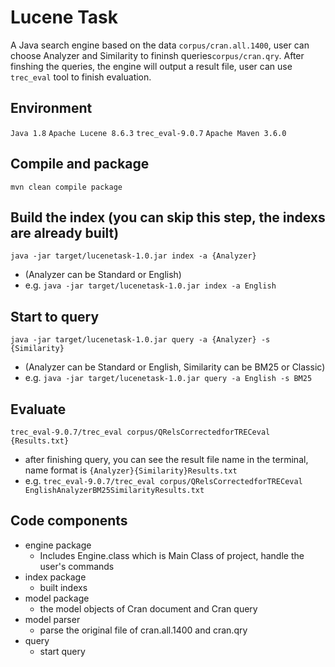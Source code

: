 # Lucene Task
A Java search engine based on the data `corpus/cran.all.1400`, user can choose Analyzer and Similarity to fininsh queries`corpus/cran.qry`. 
After finshing the queries, the engine will output a result file, user can use `trec_eval` tool to finish evaluation.

## Environment 
`Java 1.8` `Apache Lucene 8.6.3`  `trec_eval-9.0.7` `Apache Maven 3.6.0`

## Compile and package
`mvn clean compile package`

## Build the index (you can skip this step, the indexs are already built)
`java -jar target/lucenetask-1.0.jar index -a {Analyzer}`
-  (Analyzer can be Standard or English)
-  e.g. `java -jar target/lucenetask-1.0.jar index -a English`

## Start to query
`java -jar target/lucenetask-1.0.jar query -a {Analyzer} -s {Similarity}`
- (Analyzer can be Standard or English, Similarity can be BM25 or Classic)
- e.g. `java -jar target/lucenetask-1.0.jar query -a English -s BM25`  

## Evaluate
`trec_eval-9.0.7/trec_eval corpus/QRelsCorrectedforTRECeval {Results.txt}`
- after finishing query, you can see the result file name in the terminal, name format is `{Analyzer}{Similarity}Results.txt`
- e.g. `trec_eval-9.0.7/trec_eval corpus/QRelsCorrectedforTRECeval EnglishAnalyzerBM25SimilarityResults.txt `

## Code components
- engine package
  - Includes Engine.class which is Main Class of project, handle the user's commands
- index package
  - built indexs
- model package
  - the model objects of Cran document and Cran query
- model parser
  - parse the original file of cran.all.1400 and cran.qry
- query
  - start query
